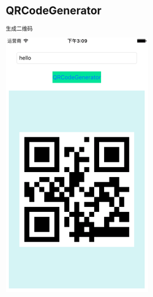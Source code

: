 # QRCodeGenerator

生成二维码

![生成二维码](https://github.com/winfredzen/iOS-AVFoundation/blob/master/images/generate_qrcode.png)
